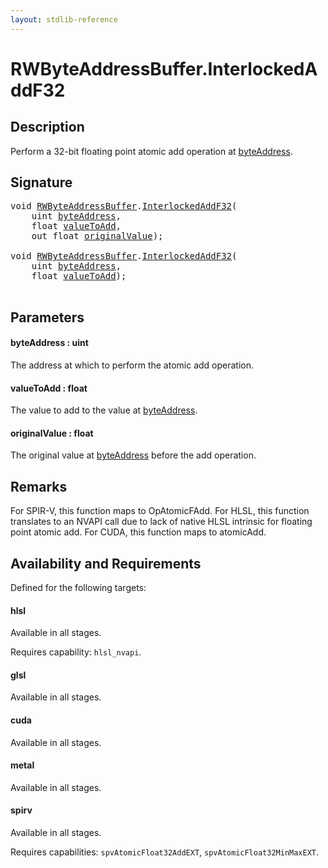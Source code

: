 ```yaml
---
layout: stdlib-reference
---
```


# RWByteAddressBuffer\.InterlockedAddF32

## Description

Perform a 32-bit floating point atomic add operation at <span class='code'><a href="interlockedaddf32-0be.html#decl-byteAddress" class="code_param">byteAddress</a></span>.



## Signature 

<pre>
<span class="code_keyword">void</span> <a href="index.html" class="code_type">RWByteAddressBuffer</a>.<a href="interlockedaddf32-0be.html">InterlockedAddF32</a>(
    <span class="code_keyword">uint</span> <a href="interlockedaddf32-0be.html#decl-byteAddress" class="code_param">byteAddress</a>,
    <span class="code_keyword">float</span> <a href="interlockedaddf32-0be.html#decl-valueToAdd" class="code_param">valueToAdd</a>,
    <span class="code_keyword">out</span> <span class="code_keyword">float</span> <a href="interlockedaddf32-0be.html#decl-originalValue" class="code_param">originalValue</a>);

<span class="code_keyword">void</span> <a href="index.html" class="code_type">RWByteAddressBuffer</a>.<a href="interlockedaddf32-0be.html">InterlockedAddF32</a>(
    <span class="code_keyword">uint</span> <a href="interlockedaddf32-0be.html#decl-byteAddress" class="code_param">byteAddress</a>,
    <span class="code_keyword">float</span> <a href="interlockedaddf32-0be.html#decl-valueToAdd" class="code_param">valueToAdd</a>);

</pre>

## Parameters

####  <a id="decl-byteAddress"></a>byteAddress  : uint
The address at which to perform the atomic add operation.

####  <a id="decl-valueToAdd"></a>valueToAdd  : float
The value to add to the value at <span class='code'><a href="interlockedaddf32-0be.html#decl-byteAddress" class="code_param">byteAddress</a></span>.

####  <a id="decl-originalValue"></a>originalValue  : float
The original value at <span class='code'><a href="interlockedaddf32-0be.html#decl-byteAddress" class="code_param">byteAddress</a></span> before the add operation.


## Remarks
For SPIR-V, this function maps to <span class='code'>OpAtomicFAdd</span>. For HLSL, this function translates to an NVAPI call
due to lack of native HLSL intrinsic for floating point atomic add. For CUDA, this function
maps to <span class='code'>atomicAdd</span>.


## Availability and Requirements

Defined for the following targets:

#### hlsl
Available in all stages.

Requires capability: `hlsl_nvapi`.
#### glsl
Available in all stages.

#### cuda
Available in all stages.

#### metal
Available in all stages.

#### spirv
Available in all stages.

Requires capabilities: `spvAtomicFloat32AddEXT`, `spvAtomicFloat32MinMaxEXT`.


